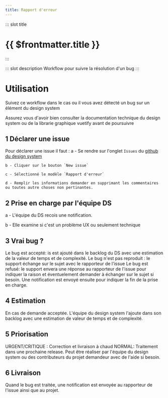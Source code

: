 ```yaml
---
title: Rapport d'erreur
---
```


::: slot title
# {{ $frontmatter.title }}
:::

::: slot description
Workflow pour suivre la résolution d'un bug
:::

# Utilisation 

Suivez ce workflow dans le cas ou il vous avez détecté un bug sur un élément du design system

<DocInfo>
    Assurez vous d'avoir bien consulter la documentation technique du design system ou de la librarie graphique vuetify avant de poursuivre
</DocInfo>

## 1 Déclarer une issue

Pour déclarer une issue il faut :
    a - Se rendre sur l'onglet `Issues` du [github du design system](https://github.com/assurance-maladie-digital/design-system/issues/new)

    b - Cliquer sur le bouton `New issue` 

    c - Sélectionné le modèle `Rapport d'erreur`

    d - Remplir les informations demander en supprimant les commentaires ou toutes autre choses non pertinantes.

## 2 Prise en charge par l'équipe DS

  a - L'équipe du DS recois une notification.

  b - Elle examine si c'est un problème UX ou seulement technique

## 3 Vrai bug ?

<DocInfo color="success">
    Le bug est accepté: is est ajouté dans le backlog du DS avec une estimation de la valeur de temps et de complexité.
</DocInfo>

<DocInfo color="blue">
    Le bug n'est pas reproduit : le support échange sur le sujet avec le rapporteur de l'issue
</DocInfo>

<DocInfo color="orange">
    Le bug est refusé: le support envera une réponse au rapporteur de l'issue pour indiquer la raison et éventuelement demander à échanger sur le sujet si besoin.
    Une notification est envoyé ensuite pour indiquer la fin de la prise en charge.
</DocInfo>

## 4 Estimation

En cas de demande acceptée. L'équipe du design system l'ajoute dans son backlog avec une estimation de valeur de temps et de complexité.

## 5 Priorisation

<DocInfo color="red">
    URGENT/CRITIQUE : Correction et livraison à chaud
</DocInfo>

<DocInfo>
    NORMAL: Traitement dans une prochaine release. Peut être réaliser par l'équipe du design system ou des contributeurs du projet demandeur avec de l'aide si besoin.
</DocInfo>

## 6 Livraison

Quand le bug est traitée, une notification est envoyée au rapporteur de l'issue ainsi que au projet.
